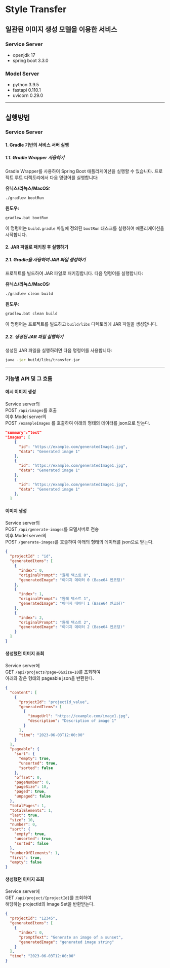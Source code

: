 # Style Transfer
## 일관된 이미지 생성 모델을 이용한 서비스
### Service Server
- openjdk 17
- spring boot 3.3.0

### Model Server
- python 3.9.5
- fastapi 0.110.1
- uvicorn 0.29.0
---
## 실행방법

### Service Server

#### 1. Gradle 기반의 서비스 서버 실행

##### 1.1. Gradle Wrapper 사용하기
Gradle Wrapper를 사용하여 Spring Boot 애플리케이션을 실행할 수 있습니다. 프로젝트 루트 디렉토리에서 다음 명령어를 실행합니다:

**유닉스/리눅스/MacOS:**

```sh
./gradlew bootRun
```

**윈도우:**

```sh
gradlew.bat bootRun
```

이 명령어는 `build.gradle` 파일에 정의된 `bootRun` 태스크를 실행하여 애플리케이션을 시작합니다.

#### 2. JAR 파일로 패키징 후 실행하기

##### 2.1. Gradle을 사용하여 JAR 파일 생성하기
프로젝트를 빌드하여 JAR 파일로 패키징합니다. 다음 명령어를 실행합니다:

**유닉스/리눅스/MacOS:**

```sh
./gradlew clean build
```

**윈도우:**

```sh
gradlew.bat clean build
```

이 명령어는 프로젝트를 빌드하고 `build/libs` 디렉토리에 JAR 파일을 생성합니다.

##### 2.2. 생성된 JAR 파일 실행하기
생성된 JAR 파일을 실행하려면 다음 명령어를 사용합니다:

```sh
java -jar build/libs/transfer.jar
```

---
### 기능별 API 및 그 흐름

#### 예시 이미지 생성

Service server의  
POST `/api/images`를 호출  
이후 Model server의  
POST `/exampleImages` 를 호출하여 아래의 형태의 데이터를 json으로 받는다.  
```json
"summury":"text"
"images": [
    {
      "id": "https://example.com/generatedImage1.jpg",
      "data": "Generated image 1"
    },
    {
      "id": "https://example.com/generatedImage1.jpg",
      "data": "Generated image 1"
    },
    {
      "id": "https://example.com/generatedImage1.jpg",
      "data": "Generated image 1"
    },
  ]
```

#### 이미지 생성

Service server의  
POST `/api/generate-images`를 모델서버로 전송  
이후 Model server의  
POST `/generate-images`를 호출하여 아래의 형태의 데이터를 json으로 받는다.  
```json
{
  "projectId" : "id",
  "generatedItems": [
    {
      "index": 0,
      "originalPrompt": "원래 텍스트 0",
      "generatedImage": "이미지 데이터 0 (Base64 인코딩)"
    },
    {
      "index": 1,
      "originalPrompt": "원래 텍스트 1",
      "generatedImage": "이미지 데이터 1 (Base64 인코딩)"
    },
    {
      "index": 2,
      "originalPrompt": "원래 텍스트 2",
      "generatedImage": "이미지 데이터 2 (Base64 인코딩)"
    }
  ]
}
```

#### 생성했던 이미지 조회

Service server에  
GET `/api/projects?page=0&size=10`를 조회하여  
아래와 같은 형태의 pageable json을 반환한다.
```json
{
  "content": [
    {
      "projectId": "projectId_value",
      "generatedItems": [
        {
          "imageUrl": "https://example.com/image1.jpg",
          "description": "Description of image 1"
        }
      ],
      "time": "2023-06-03T12:00:00"
    }
  ],
  "pageable": {
    "sort": {
      "empty": true,
      "unsorted": true,
      "sorted": false
    },
    "offset": 0,
    "pageNumber": 0,
    "pageSize": 10,
    "paged": true,
    "unpaged": false
  },
  "totalPages": 1,
  "totalElements": 1,
  "last": true,
  "size": 10,
  "number": 0,
  "sort": {
    "empty": true,
    "unsorted": true,
    "sorted": false
  },
  "numberOfElements": 1,
  "first": true,
  "empty": false
}
```

#### 생성했던 이미지 조회

Service server에  
GET `/api/project/{projectId}`를 조회하여  
해당하는 projectId의 Image Set을 반환받는다.
```json
{
  "projectId": "12345",
  "generatedItems": [
    {
      "index": 0,
      "promptText": "Generate an image of a sunset",
      "generatedImage": "generated image string"
    }
  ],
  "time": "2023-06-03T12:00:00"
}
```
